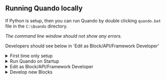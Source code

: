 
## Running Quando locally

If Python is setup, then you can run Quando by double clicking `quando.bat` file in the `C:\Quando` directory.

_The command line window should not show any errors._

Developers should see below in 'Edit as Block/API/Framework Developer'

<details><summary>First time only setup</summary>

You will likely see a Firewall warning.  You should select at least 'Private Networks', then allow access.

To check Quando is running, in Chrome, open [the dashboard](from the popup or http://127.0.0.1) on the **same PC** you installed Quando on.

You should see two QR Codes and links to the Editor and Client, and at the bottom of the page, 'New User'.  Enter a login/user id and password and select 'Add'.  **N.B. These are not secure.**  You should see a message at the bottom saying 'Added 'your user id'.

_If you don't see the option, check the command line from before._
</details>

<details><summary>
Run Quando on Startup
</summary>

**N.B. This is intended for deployed use - not for development**

1. Type Windows+R, then type in `gpedit.msc` and Enter
2. Choose Computer Configuration->Windows Settings->Scripts->Startup
3. Then 'Add' C:\quando\quando.bat
</details>

<details><summary>
Edit as Block/API/Framework Developer
</summary>

The instructions below assume that you are using Visual Studio Code, though specifics are generally avoided.

Run the editor, then:
1. Run Quando, in a terminal, with `python server.py`
2. In the popup window, choose `Dashboard` or `Editor` for editing or `Client`
3. If Chrome does not open, then open a Chrome browser to http://127.0.0.1

Note: The client screen can be right clicked to allow you to select already deployed/created scripts - whichever one you open will be reopened next time you open 127.0.0.1/client.  This can also be done from the kiosk boot, so that a different interaction is loaded next time the PC reboots.

</details>

<details><summary>
Develop new Blocks
</summary>

An (in progress) guide to [Creating new Blocks](creating_new_blocks.md) is available.

The (in progress) [Manifesto](manifesto.md) is likely to be useful.

</details>